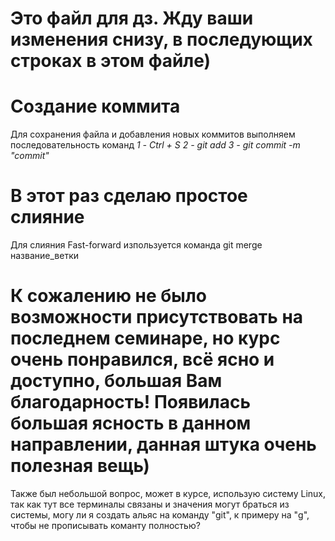 # Это файл для дз. Жду ваши изменения снизу, в последующих строках в этом файле)

# Создание коммита
Для сохранения файла и добавления новых коммитов выполняем последовательность команд
_1 - Ctrl + S_
_2 - git add_
_3 - git commit -m "commit"_

# В этот раз сделаю простое слияние
Для слияния Fast-forward изпользуется команда git merge название_ветки

# К сожалению не было возможности присутствовать на последнем семинаре, но курс очень понравился, всё ясно и доступно, большая Вам благодарность! Появилась большая ясность в данном направлении, данная штука очень полезная вещь)

Также был небольшой вопрос, может в курсе, использую систему Linux, так как тут все терминалы связаны и значения могут браться из системы, могу ли я создать альяс на команду "git", к примеру на "g", чтобы не прописывать команту полностью?